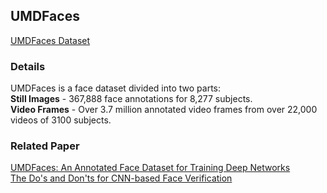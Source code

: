 ## UMDFaces
[UMDFaces Dataset](http://www.umdfaces.io/) <br>

### Details
UMDFaces is a face dataset divided into two parts: <br>
**Still Images** - 367,888 face annotations for 8,277 subjects. <br>
**Video Frames** - Over 3.7 million annotated video frames from over 22,000 videos of 3100 subjects. <br>

### Related Paper
[UMDFaces: An Annotated Face Dataset for Training Deep Networks](https://arxiv.org/abs/1611.01484v2) <br>
[The Do's and Don'ts for CNN-based Face Verification](https://arxiv.org/abs/1705.07426) <br>
